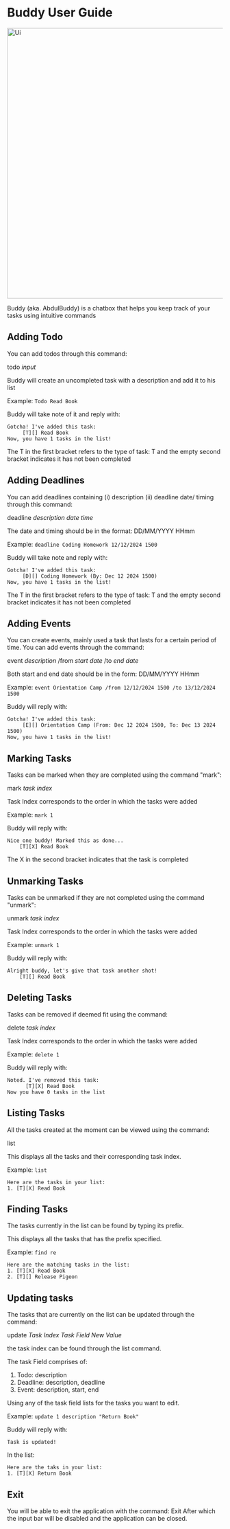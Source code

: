 # Buddy User Guide


<img width="630" alt="Ui" src="https://github.com/user-attachments/assets/8487982e-ccf3-4ce0-b0b1-06731c3ae4b6">


Buddy (aka. AbdulBuddy) is a chatbox that helps you keep track of your tasks using intuitive commands


## Adding Todo

You can add todos through this command: 

todo *input*

Buddy will create an uncompleted task with a description and add it to his list

Example: `Todo Read Book`

Buddy will take note of it and reply with: 

```
Gotcha! I've added this task:
     [T][] Read Book
Now, you have 1 tasks in the list!
```
The T in the first bracket refers to the type of task: T and the empty second bracket indicates it has not been completed


## Adding Deadlines

You can add deadlines containing (i) description (ii) deadline date/ timing through this command:

deadline *description* *date* *time*

The date and timing should be in the format: DD/MM/YYYY HHmm

Example: `deadline Coding Homework 12/12/2024 1500`

Buddy will take note and reply with:

```
Gotcha! I've added this task:
     [D][] Coding Homework (By: Dec 12 2024 1500)
Now, you have 1 tasks in the list!
```
The T in the first bracket refers to the type of task: T and the empty second bracket indicates it has not been completed

## Adding Events

You can create events, mainly used a task that lasts for a certain period of time. You can add events through the command:

event *description* /from *start date* /to *end date*

Both start and end date should be in the form: DD/MM/YYYY HHmm

Example: `event Orientation Camp /from 12/12/2024 1500 /to 13/12/2024 1500`

Buddy will reply with:

```
Gotcha! I've added this task:
     [E][] Orientation Camp (From: Dec 12 2024 1500, To: Dec 13 2024 1500)
Now, you have 1 tasks in the list!
```
## Marking Tasks

Tasks can be marked when they are completed using the command "mark":

mark *task index*

Task Index corresponds to the order in which the tasks were added

Example: `mark 1`

Buddy will reply with:

```
Nice one buddy! Marked this as done...
    [T][X] Read Book
```
The X in the second bracket indicates that the task is completed

## Unmarking Tasks
Tasks can be unmarked if they are not completed using the command "unmark":

unmark *task index*

Task Index corresponds to the order in which the tasks were added

Example: `unmark 1`

Buddy will reply with:

```
Alright buddy, let's give that task another shot!
    [T][] Read Book
```
## Deleting Tasks
Tasks can be removed if deemed fit using the command: 

delete *task index*

Task Index corresponds to the order in which the tasks were added

Example: `delete 1`

Buddy will reply with:

```
Noted. I've removed this task:
      [T][X] Read Book
Now you have 0 tasks in the list

```
## Listing Tasks

All the tasks created at the moment can be viewed using the command:

list

This displays all the tasks and their corresponding task index. 

Example: `list`

```
Here are the tasks in your list:
1. [T][X] Read Book

```

## Finding Tasks

The tasks currently in the list can be found by typing its prefix. 

This displays all the tasks that has the prefix specified. 

Example: `find re`

```
Here are the matching tasks in the list:
1. [T][X] Read Book
2. [T][] Release Pigeon

```

## Updating tasks

The tasks that are currently on the list can be updated through the command:

update *Task Index* *Task Field* *New Value*

the task index can be found through the list command. 

The task Field comprises of:
1. Todo: description
2. Deadline: description, deadline
3. Event: description, start, end

Using any of the task field lists for the tasks you want to edit. 

Example: `update 1 description "Return Book"`

Buddy will reply with:

```
Task is updated!
```

In the list:

```
Here are the taks in your list:
1. [T][X] Return Book
```

## Exit

You will be able to exit the application with the command: Exit
After which the input bar will be disabled and the application can be closed. 


